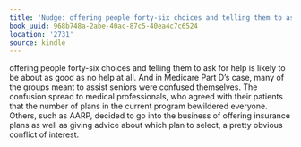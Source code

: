 ```yaml
---
title: 'Nudge: offering people forty-six choices and telling them to ask fo…'
book_uuid: 968b748a-2abe-40ac-87c5-40ea4c7c6524
location: '2731'
source: kindle
---
```


offering people forty-six choices and telling them to ask for help is likely to be about as good as no help at all. And in Medicare Part D’s case, many of the groups meant to assist seniors were confused themselves. The confusion spread to medical professionals, who agreed with their patients that the number of plans in the current program bewildered everyone. Others, such as AARP, decided to go into the business of offering insurance plans as well as giving advice about which plan to select, a pretty obvious conflict of interest.